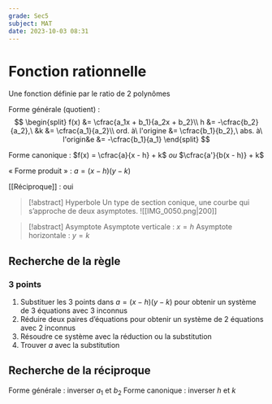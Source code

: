 ```yaml
---
grade: Sec5
subject: MAT
date: 2023-10-03 08:31
---
```


# Fonction rationnelle

Une fonction définie par le ratio de 2 polynômes

Forme générale (quotient) :
$$
\begin{split}
f(x) &= \cfrac{a_1x + b_1}{a_2x + b_2}\\
h &= -\cfrac{b_2}{a_2},\ &k &= \cfrac{a_1}{a_2}\\
ord. à\ l'origine &= \cfrac{b_1}{b_2},\ abs. à\ l'origin&e &= -\cfrac{b_1}{a_1}
\end{split}
$$

Forme canonique :
$f(x) = \cfrac{a}{x - h} + k$ *ou* $\cfrac{a'}{b(x - h)} + k$

« Forme produit » :
$a = (x - h)(y - k)$

[[Réciproque]] : oui

> [!abstract] Hyperbole
> Un type de section conique, une courbe qui s’approche de deux asymptotes.
> ![[IMG_0050.png|200]]

> [!abstract] Asymptote
> Asymptote verticale : $x = h$
> Asymptote horizontale : $y = k$

## Recherche de la règle

### 3 points

1. Substituer les 3 points dans $a = (x - h)(y - k)$ pour obtenir un système de 3 équations avec 3 inconnus
2. Réduire deux paires d’équations pour obtenir un système de 2 équations avec 2 inconnus
3. Résoudre ce système avec la réduction ou la substitution
4. Trouver $a$ avec la substitution

## Recherche de la réciproque

Forme générale : inverser $a_1$ et $b_2$
Forme canonique : inverser $h$ et $k$